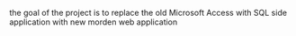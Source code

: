the goal of the project is to replace the old Microsoft Access with SQL side application with new morden web application
